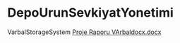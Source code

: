 # DepoUrunSevkiyatYonetimi
VarbalStorageSystem
[Proje Raporu VArbaldocx.docx](https://github.com/sezervarol/DepoUrunSevkiyatYonetimi/files/8975532/Proje.Raporu.VArbaldocx.docx)
